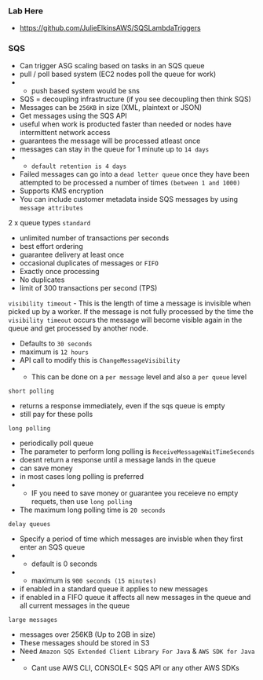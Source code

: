 ### Lab Here ###
- https://github.com/JulieElkinsAWS/SQSLambdaTriggers

### SQS ###
- Can trigger ASG scaling based on tasks in an SQS queue
- pull / poll based system (EC2 nodes poll the queue for work)
- - push based system would be sns
- SQS = decoupling infrastructure (if you see decoupling then think SQS)
- Messages can be ```256KB``` in size (XML, plaintext or JSON)
- Get messages using the SQS API
- useful when work is producted faster than needed or nodes have intermittent network access
- guarantees the message will be processed atleast once
- messages can stay in the queue for 1 minute up to ```14 days```
- - ```default retention is 4 days```
- Failed messages can go into a ```dead letter queue``` once they have been attempted to be processed a number of times ```(between 1 and 1000)```
- Supports KMS encryption
- You can include customer metadata inside SQS messages by using ```message attributes```

2 x queue types
```standard```
- unlimited number of transactions per seconds 
- best effort ordering
- guarantee delivery at least once
- occasional duplicates of messages
or 
```FIFO```
- Exactly once processing
- No duplicates
- limit of 300 transactions per second (TPS)

```visibility timeout``` - This is the length of time a message is invisible when picked up by a worker. If the message is not fully processed by the time the ```visibility timeout``` occurs the message will become visible again in the queue and get processed by another node. 
 - Defaults to ```30 seconds```
 - maximum is ```12 hours```
 - API call to modify this is ```ChangeMessageVisibility```
 - - This can be done on a ```per message``` level and also a ```per queue``` level

```short polling```
- returns a response immediately, even if the sqs queue is empty
- still pay for these polls

```long polling```
- periodically poll queue
- The parameter to perform long polling is ```ReceiveMessageWaitTimeSeconds```
- doesnt return a response until a message lands in the queue
- can save money
- in most cases long polling is preferred
- - IF you need to save money or guarantee you receieve no empty requets, then use ```long polling```
- The maximum long polling time is ```20 seconds```

```delay queues```
- Specify a period of time which messages are invisble when they first enter an SQS queue
- - default is 0 seconds
- - maximum is ```900 seconds (15 minutes)```
- if enabled in a standard queue it applies to new messages
- if enabled in a FIFO queue it affects all new messages in the queue and all current messages in the queue

```large messages```
- messages over 256KB (Up to 2GB in size)
- These messages should be stored in S3
- Need ```Amazon SQS Extended Client Library For Java``` & ```AWS SDK for Java```
- - Cant use AWS CLI, CONSOLE< SQS API or any other AWS SDKs
